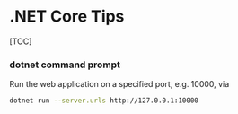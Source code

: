 # .NET Core Tips

[TOC]

### dotnet command prompt

Run the web application on a specified port, e.g. 10000, via

```bash
dotnet run --server.urls http://127.0.0.1:10000
```
